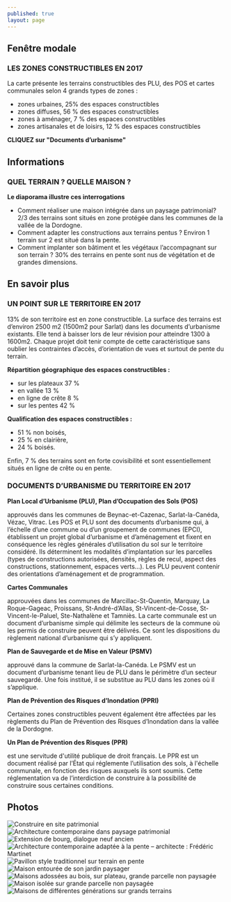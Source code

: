 ```yaml
---
published: true
layout: page
---
```



## Fenêtre modale

### LES ZONES CONSTRUCTIBLES EN 2017

La carte présente les terrains constructibles des PLU, des POS et cartes communales selon 4 grands types de zones :

- zones urbaines, 25% des espaces constructibles
- zones diffuses, 56 % des espaces constructibles
- zones à aménager, 7 % des espaces constructibles 
- zones artisanales et de loisirs, 12 % des espaces constructibles

**CLIQUEZ sur "Documents d’urbanisme"**

## Informations

### QUEL TERRAIN ? QUELLE MAISON ?

**Le diaporama illustre ces interrogations**

- Comment réaliser une maison intégrée dans un paysage patrimonial?
2/3 des terrains sont situés en zone protégée dans les communes de la vallée de la Dordogne.
- Comment adapter les constructions aux terrains pentus ? 
Environ 1 terrain sur 2 est situé dans la pente. 
- Comment implanter son bâtiment et les végétaux l’accompagnant sur son terrain ? 30% des terrains en pente sont nus de végétation et de grandes dimensions.

## En savoir plus

### UN POINT SUR LE TERRITOIRE EN 2017

13% de son territoire est en zone constructible. La surface des terrains est d’environ 2500 m2 (1500m2 pour Sarlat) dans les documents d’urbanisme existants. Elle tend à baisser lors de leur révision pour atteindre 1300 à 1600m2. Chaque projet doit tenir compte de cette caractéristique sans oublier les contraintes d’accès, d’orientation de vues et surtout de pente du terrain.

**Répartition géographique des espaces constructibles :**

- sur les plateaux 37 %
- en vallée 13 %
- en ligne de crête 8 %
- sur les pentes 42 %

**Qualification des espaces constructibles :**

- 51 % non boisés,
- 25 % en clairière,
- 24 % boisés.

Enfin, 7 % des terrains sont en forte covisibilité et sont essentiellement situés en ligne de crête ou en pente.

### DOCUMENTS D’URBANISME DU TERRITOIRE EN 2017


**Plan Local d’Urbanisme (PLU), Plan d’Occupation des Sols (POS)**

approuvés dans les communes de Beynac-et-Cazenac, Sarlat-la-Canéda, Vézac, Vitrac.
Les POS et PLU sont des documents d’urbanisme qui, à l’échelle d’une commune ou d’un groupement de communes (EPCI), établissent un projet global d’urbanisme et d’aménagement et fixent en conséquence les règles générales d’utilisation du sol sur le territoire considéré. Ils déterminent les modalités d’implantation sur les parcelles (types de constructions autorisées, densités, règles de recul, aspect des constructions, stationnement, espaces verts…). Les PLU peuvent contenir des orientations d’aménagement et de programmation.

**Cartes Communales**

approuvées dans les communes de Marcillac-St-Quentin, Marquay, La Roque-Gageac, Proissans, St-André-d’Allas, St-Vincent-de-Cosse, St-Vincent-le-Paluel, Ste-Nathalène et Tamniès.
La carte communale est un document d’urbanisme simple qui délimite les secteurs de la commune où les permis de construire peuvent être délivrés. Ce sont les dispositions du règlement national d’urbanisme qui s’y appliquent.

**Plan de Sauvegarde et de Mise en Valeur (PSMV)**

approuvé dans la commune de Sarlat-la-Canéda.
Le PSMV est un document d’urbanisme tenant lieu de PLU dans le périmètre d’un secteur sauvegardé. Une fois institué, il se substitue au PLU dans les zones où il s’applique.

**Plan de Prévention des Risques d’Inondation (PPRI)**

Certaines zones constructibles peuvent également être affectées par les règlements du Plan de Prévention des Risques d’Inondation dans la vallée de la Dordogne.

**Un Plan de Prévention des Risques (PPR)**

est une servitude d'utilité publique de droit français.
Le PPR est un document réalisé par l’État qui réglemente l’utilisation des sols, à l'échelle communale, en fonction des risques auxquels ils sont soumis. Cette réglementation va de l’interdiction de construire à la possibilité de construire sous certaines conditions.

## Photos

![Construire en site patrimonial](/data/images/4/urbanisme/4_URBANISME_1.jpg)
![Architecture contemporaine dans paysage patrimonial](/data/images/4/urbanisme/4_URBANISME_2.jpg)
![Extension de bourg, dialogue neuf ancien](/data/images/4/urbanisme/4_URBANISME_3.jpg)
![Architecture contemporaine adaptée à la pente – architecte : Frédéric Martinet](/data/images/4/urbanisme/4_URBANISME_4.jpg)
![Pavillon style traditionnel sur terrain en pente](/data/images/4/urbanisme/4_URBANISME_5.jpg)
![Maison entourée de son jardin paysager](/data/images/4/urbanisme/4_URBANISME_6.jpg)
![Maisons adossées au bois, sur plateau, grande parcelle non paysagée](/data/images/4/urbanisme/4_URBANISME_7.jpg)
![Maison isolée sur grande parcelle non paysagée](/data/images/4/urbanisme/4_URBANISME_8.jpg)
![Maisons de différentes générations sur grands terrains](/data/images/4/urbanisme/4_URBANISME_9.jpg)
